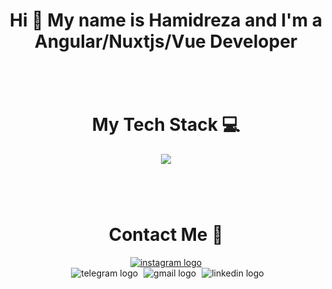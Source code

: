 
<h1 align="center">Hi 👋 My name is Hamidreza and I'm a Angular/Nuxtjs/Vue Developer</h1>

###
<br/>
<br/>
<h1 align="center">My Tech Stack 💻</h1>
<div align="center">
  <img src="https://skillicons.dev/icons?i=html,css,angular,vue,nuxtjs,threejs,js,ts,tailwind,bootstrap,materialui,sass,less,prisma,graphql,git,github,gitlab,pinia,reactivex,supabase,firebase,vite,webpack,pnpm,yarn,webstorm,vscode,pug,postman"  />
</div>

###
<br/>
<br/>
<h1 align="center">Contact Me 🤙</h1>
<div align="center">
  <a href="https://www.instagram.com/hamidrezaebrahimpourr">
    <img src="https://skillicons.dev/icons?i=instagram" alt="instagram logo"  />
  </a>
  <div  width="50"></div>
  <a href="https://www.discord.com/users/480317534969659392" style="margin-left: 5px; text-decoration: none">
    <img src="https://skillicons.dev/icons?i=discord" alt="telegram logo"  />
  </a>
  <a  href="mailto:hamidreza.ebrahimpour@gmail.com"  style="margin-left: 5px; text-decoration: none"> 
    <img  src="https://skillicons.dev/icons?i=gmail" alt="gmail logo"  />
  </a>
  <a href="https://www.linkedin.com/in/hamidreza-ebrahimpour-315663258/"  style="margin-left: 5px; text-decoration: none">
    <img src="https://skillicons.dev/icons?i=linkedin"  alt="linkedin logo"  />
  </a>
</div>
